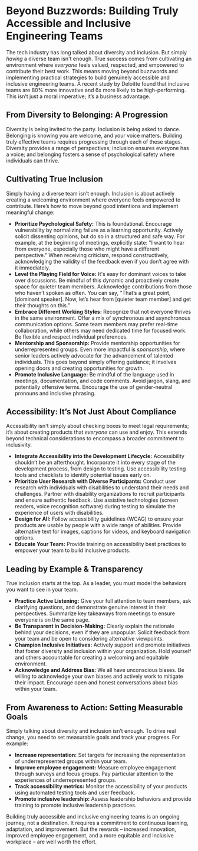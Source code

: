 # Beyond Buzzwords: Building Truly Accessible and Inclusive Engineering Teams

The tech industry has long talked about diversity and inclusion. But simply *having* a diverse team isn't enough. True success comes from cultivating an environment where *everyone* feels valued, respected, and empowered to contribute their best work. This means moving beyond buzzwords and implementing practical strategies to build genuinely accessible and inclusive engineering teams. A recent study by Deloitte found that inclusive teams are 80% more innovative and 6x more likely to be high-performing. This isn’t just a moral imperative; it’s a business advantage.

## From Diversity to Belonging: A Progression

Diversity is being invited to the party. Inclusion is being asked to dance. Belonging is knowing you are welcome, and your voice matters. Building truly effective teams requires progressing through each of these stages. Diversity provides a range of perspectives; inclusion ensures everyone has a voice; and belonging fosters a sense of psychological safety where individuals can thrive. 

## Cultivating True Inclusion

Simply having a diverse team isn’t enough. Inclusion is about actively creating a welcoming environment where everyone feels empowered to contribute. Here’s how to move beyond good intentions and implement meaningful change:

*   **Prioritize Psychological Safety:** This is foundational. Encourage vulnerability by normalizing failure as a learning opportunity. Actively solicit dissenting opinions, but do so in a structured and safe way.  For example, at the beginning of meetings, explicitly state: "I want to hear from everyone, especially those who might have a different perspective." When receiving criticism, respond constructively, acknowledging the validity of the feedback even if you don’t agree with it immediately.
*   **Level the Playing Field for Voice:**  It's easy for dominant voices to take over discussions.  Be mindful of this dynamic and proactively create space for quieter team members. Acknowledge contributions from those who haven’t spoken as often.  You can say, "That’s a great point, [dominant speaker]. Now, let’s hear from [quieter team member] and get their thoughts on this.”
*   **Embrace Different Working Styles:** Recognize that not everyone thrives in the same environment. Offer a mix of synchronous and asynchronous communication options. Some team members may prefer real-time collaboration, while others may need dedicated time for focused work. Be flexible and respect individual preferences. 
*   **Mentorship and Sponsorship:** Provide mentorship opportunities for underrepresented groups. Even more impactful is *sponsorship*, where senior leaders actively advocate for the advancement of talented individuals. This goes beyond simply offering guidance; it involves opening doors and creating opportunities for growth. 
*   **Promote Inclusive Language:**  Be mindful of the language used in meetings, documentation, and code comments. Avoid jargon, slang, and potentially offensive terms. Encourage the use of gender-neutral pronouns and inclusive phrasing.

## Accessibility: It’s Not Just About Compliance

Accessibility isn't simply about checking boxes to meet legal requirements; it’s about creating products that *everyone* can use and enjoy. This extends beyond technical considerations to encompass a broader commitment to inclusivity.

*   **Integrate Accessibility into the Development Lifecycle:**  Accessibility shouldn’t be an afterthought. Incorporate it into every stage of the development process, from design to testing. Use accessibility testing tools and checklists to identify potential issues early on.
*   **Prioritize User Research with Diverse Participants:**  Conduct user research with individuals with disabilities to understand their needs and challenges.  Partner with disability organizations to recruit participants and ensure authentic feedback. Use assistive technologies (screen readers, voice recognition software) during testing to simulate the experience of users with disabilities.
*   **Design for All:** Follow accessibility guidelines (WCAG) to ensure your products are usable by people with a wide range of abilities.  Provide alternative text for images, captions for videos, and keyboard navigation options.
*   **Educate Your Team:**  Provide training on accessibility best practices to empower your team to build inclusive products.

## Leading by Example & Transparency

True inclusion starts at the top. As a leader, you must model the behaviors you want to see in your team.

*   **Practice Active Listening:**  Give your full attention to team members, ask clarifying questions, and demonstrate genuine interest in their perspectives.  Summarize key takeaways from meetings to ensure everyone is on the same page.
*   **Be Transparent in Decision-Making:**  Clearly explain the rationale behind your decisions, even if they are unpopular.  Solicit feedback from your team and be open to considering alternative viewpoints.
*   **Champion Inclusive Initiatives:**  Actively support and promote initiatives that foster diversity and inclusion within your organization.  Hold yourself and others accountable for creating a welcoming and equitable environment.
*   **Acknowledge and Address Bias:**  We all have unconscious biases. Be willing to acknowledge your own biases and actively work to mitigate their impact. Encourage open and honest conversations about bias within your team.

## From Awareness to Action: Setting Measurable Goals

Simply talking about diversity and inclusion isn’t enough. To drive real change, you need to set measurable goals and track your progress. For example:

*   **Increase representation:** Set targets for increasing the representation of underrepresented groups within your team.
*   **Improve employee engagement:** Measure employee engagement through surveys and focus groups. Pay particular attention to the experiences of underrepresented groups.
*   **Track accessibility metrics:** Monitor the accessibility of your products using automated testing tools and user feedback.
*   **Promote inclusive leadership:**  Assess leadership behaviors and provide training to promote inclusive leadership practices.




Building truly accessible and inclusive engineering teams is an ongoing journey, not a destination. It requires a commitment to continuous learning, adaptation, and improvement. But the rewards – increased innovation, improved employee engagement, and a more equitable and inclusive workplace – are well worth the effort.